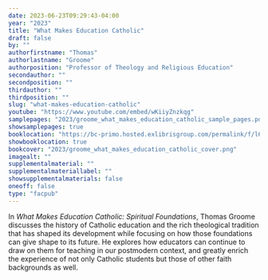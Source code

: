 ```yaml
---
date: 2023-06-23T09:29:43-04:00
year: "2023"
title: "What Makes Education Catholic"
draft: false
by: ""
authorfirstname: "Thomas"
authorlastname: "Groome"
authorposition: "Professor of Theology and Religious Education"
secondauthor: ""
secondposition: ""
thirdauthor: ""
thirdposition: ""
slug: "what-makes-education-catholic"
youtube: "https://www.youtube.com/embed/wKiiyZnzkqg"
samplepages: "2023/groome_what_makes_education_catholic_sample_pages.pdf"
showsamplepages: true
booklocation: "https://bc-primo.hosted.exlibrisgroup.com/permalink/f/l6ucgu/ALMA-BC21552636610001021"
showbooklocation: true
bookcover: "2023/groome_what_makes_education_catholic_cover.png"
imagealt: ""
supplementalmaterial: ""
supplementalmateriallabel: ""
showsupplementalmaterials: false
oneoff: false
type: "facpub"
---
```


In <em>What Makes Education Catholic: Spiritual Foundations</em>, Thomas Groome discusses the history of Catholic education and the rich theological tradition that has shaped its development while focusing on how those foundations can give shape to its future.  He explores how educators can continue to draw on them for teaching in our postmodern context, and greatly enrich the experience of not only Catholic students but those of other faith backgrounds as well.